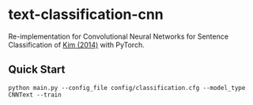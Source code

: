 # text-classification-cnn
Re-implementation for Convolutional Neural Networks for Sentence Classification of [Kim (2014)](https://arxiv.org/abs/1408.5882) with PyTorch.

## Quick Start

```
python main.py --config_file config/classification.cfg --model_type CNNText --train
```


